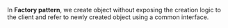 In **Factory pattern**, we create object without exposing the creation logic to the client and refer to newly created object using a common interface.